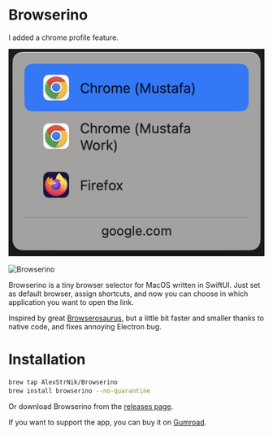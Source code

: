 # Browserino

I added a chrome profile feature.

![Browserino with Chrome Porfile](images/screen.png)

![Browserino](images/browserino.png?v2)

Browserino is a tiny browser selector for MacOS written in SwiftUI. Just set as default browser, assign shortcuts, and now you can choose in which application you want to open the link.

Inspired by great [Browserosaurus](https://github.com/will-stone/browserosaurus), but a little bit faster and smaller thanks to native code, and fixes annoying Electron bug.

# Installation

```bash
brew tap AlexStrNik/Browserino
brew install browserino --no-quarantine
```

Or download Browserino from the [releases page](https://github.com/AlexStrNik/Browserino/releases).

If you want to support the app, you can buy it on [Gumroad](https://alexstrnik.gumroad.com/l/browserino).
